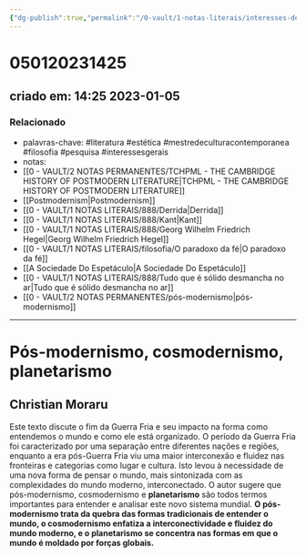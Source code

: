 ```yaml
---
{"dg-publish":true,"permalink":"/0-vault/1-notas-literais/interesses-de-pesquisa/pos-modernismo-cosmodernismo-planetarismo/","tags":["literatura","estética","mestredeculturacontemporanea","filosofia","pesquisa","interessesgerais"],"dgHomeLink":true,"dgShowLocalGraph":true,"dgShowFileTree":true,"dgEnableSearch":true,"noteIcon":""}
---
```


# 050120231425
## criado em: 14:25 2023-01-05

### Relacionado
- palavras-chave: #literatura #estética #mestredeculturacontemporanea #filosofia #pesquisa #interessesgerais 
- notas: 
- [[0 - VAULT/2 NOTAS PERMANENTES/TCHPML - THE CAMBRIDGE HISTORY OF POSTMODERN LITERATURE\|TCHPML - THE CAMBRIDGE HISTORY OF POSTMODERN LITERATURE]]
- [[Postmodernism\|Postmodernism]]
- [[0 - VAULT/1 NOTAS LITERAIS/888/Derrida\|Derrida]]
- [[0 - VAULT/1 NOTAS LITERAIS/888/Kant\|Kant]]
- [[0 - VAULT/1 NOTAS LITERAIS/888/Georg Wilhelm Friedrich Hegel\|Georg Wilhelm Friedrich Hegel]]
- [[0 - VAULT/1 NOTAS LITERAIS/filosofia/O paradoxo da fé\|O paradoxo da fé]]
- [[A Sociedade Do Espetáculo\|A Sociedade Do Espetáculo]]
- [[0 - VAULT/1 NOTAS LITERAIS/888/Tudo que é sólido desmancha no ar\|Tudo que é sólido desmancha no ar]]
- [[0 - VAULT/2 NOTAS PERMANENTES/pós-modernismo\|pós-modernismo]]
---
# Pós-modernismo, cosmodernismo, planetarismo
## Christian Moraru

Este texto discute o fim da Guerra Fria e seu impacto na forma como entendemos o mundo e como ele está organizado. O período da Guerra Fria foi caracterizado por uma separação entre diferentes nações e regiões, enquanto a era pós-Guerra Fria viu uma maior interconexão e fluidez nas fronteiras e categorias como lugar e cultura. Isto levou à necessidade de uma nova forma de pensar o mundo, mais sintonizada com as complexidades do mundo moderno, interconectado. O autor sugere que pós-modernismo, cosmodernismo e **planetarismo** são todos termos importantes para entender e analisar este novo sistema mundial. **O pós-modernismo trata da quebra das formas tradicionais de entender o mundo, o cosmodernismo enfatiza a interconectividade e fluidez do mundo moderno, e o planetarismo se concentra nas formas em que o mundo é moldado por forças globais.**